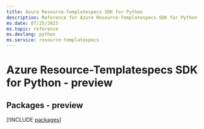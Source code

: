 ```yaml
---
title: Azure Resource-Templatespecs SDK for Python
description: Reference for Azure Resource-Templatespecs SDK for Python
ms.date: 07/25/2025
ms.topic: reference
ms.devlang: python
ms.service: resource-templatespecs
---
```

# Azure Resource-Templatespecs SDK for Python - preview
## Packages - preview
[!INCLUDE [packages](resource-templatespecs-index.md)]
